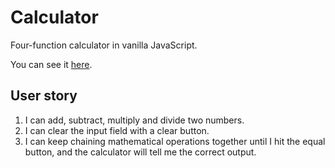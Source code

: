 # Calculator

Four-function calculator in vanilla JavaScript.

You can see it [here](https://skibinska.github.io/calculator-js/).

## User story

 1. I can add, subtract, multiply and divide two numbers.
 2. I can clear the input field with a clear button.
 3. I can keep chaining mathematical operations together until I hit the equal button, and the calculator will tell me the correct output.
